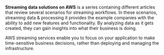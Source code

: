 **Streaming data solutions on AWS** is a series containing different articles that review several scenarios for streaming workflows. In these scenarios, streaming data & processing it provides the example companies with the ability to add new features and functionality. By analyzing data as it gets created, they can gain insights into what their business is doing.

AWS streaming services enable you to focus on your application to make time-sensitive business decisions, rather than deploying and managing the infrastructure.